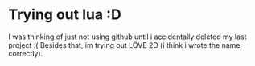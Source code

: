 # Trying out lua :D
I was thinking of just not using github until i accidentally deleted my last project :(
Besides that, im trying out LÖVE 2D (i think i wrote the name correctly).
